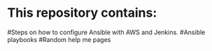 # This repository contains:
  #Steps on how to configure Ansible with AWS and Jenkins.
  #Ansible playbooks
  #Random help me pages
